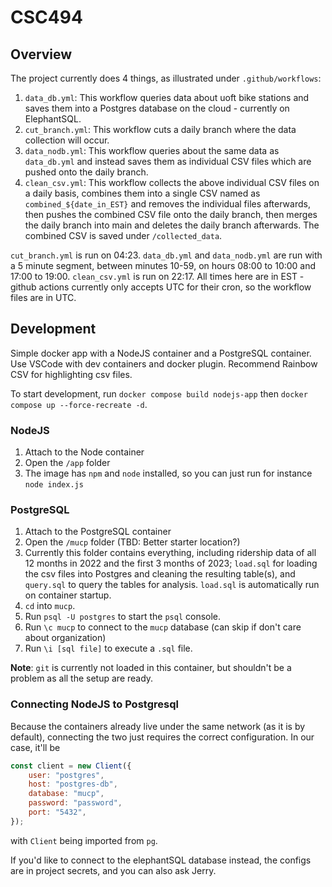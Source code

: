 # CSC494

## Overview

The project currently does 4 things, as illustrated under `.github/workflows`:
1. `data_db.yml`: This workflow queries data about uoft bike stations and saves them into a Postgres database on the cloud - currently on ElephantSQL. 
2. `cut_branch.yml`: This workflow cuts a daily branch where the data collection will occur. 
3. `data_nodb.yml`: This workflow queries about the same data as `data_db.yml` and instead saves them as individual CSV files which are pushed onto the daily branch. 
4. `clean_csv.yml`: This workflow collects the above individual CSV files on a daily basis, combines them into a single CSV named as `combined_${date_in_EST}` and removes the individual files afterwards, then pushes the combined CSV file onto the daily branch, then merges the daily branch into main and deletes the daily branch afterwards. The combined CSV is saved under `/collected_data`.

`cut_branch.yml` is run on 04:23. `data_db.yml` and `data_nodb.yml` are run with a 5 minute segment, between minutes 10-59, on hours 08:00 to 10:00 and 17:00 to 19:00. `clean_csv.yml` is run on 22:17. All times here are in EST - github actions currently only accepts UTC for their cron, so the workflow files are in UTC.  

## Development

Simple docker app with a NodeJS container and a PostgreSQL container. Use VSCode with dev containers and docker plugin. Recommend Rainbow CSV for highlighting csv files. 

To start development, run `docker compose build nodejs-app` then `docker compose up --force-recreate -d`. 

### NodeJS

1. Attach to the Node container
2. Open the `/app` folder
3. The image has `npm` and `node` installed, so you can just run for instance `node index.js`

### PostgreSQL

1. Attach to the PostgreSQL container
2. Open the `/mucp` folder (TBD: Better starter location?)
3. Currently this folder contains everything, including ridership data of all 12 months in 2022 and the first 3 months of 2023; `load.sql` for loading the csv files into Postgres and cleaning the resulting table(s), and `query.sql` to query the tables for analysis. `load.sql` is automatically run on container startup.
4. `cd` into `mucp`. 
5. Run `psql -U postgres` to start the `psql` console. 
6. Run `\c mucp` to connect to the `mucp` database (can skip if don't care about organization)
7. Run `\i [sql file]` to execute a `.sql` file. 

**Note**: `git` is currently not loaded in this container, but shouldn't be a problem as all the setup are ready. 

### Connecting NodeJS to Postgresql

Because the containers already live under the same network (as it is by default), connecting the two just requires the correct configuration. In our case, it'll be
```js
const client = new Client({
    user: "postgres",
    host: "postgres-db",
    database: "mucp",
    password: "password",
    port: "5432",
});
```
with `Client` being imported from `pg`. 

If you'd like to connect to the elephantSQL database instead, the configs are in project secrets, and you can also ask Jerry. 
